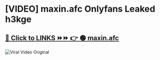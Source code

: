 
 # [VIDEO] maxin.afc Onlyfans Leaked h3kge

## <h2><a href="https://clipsfans.com/maxin.afc&ref=git">🔗 Click to LINKS ⏩⏩ 👉 🟢 maxin.afc </a></h2>

<a href="https://clipsfans.com/maxin.afc&ref=git" rel="nofollow" data-target="animated-image.originalLink"><img src="https://i.ibb.co.com/xMMVF88/686577567.gif" alt="Viral Video Original" style="max-width: 100%; display: inline-block;" data-target="animated-image.originalImage"></a>

